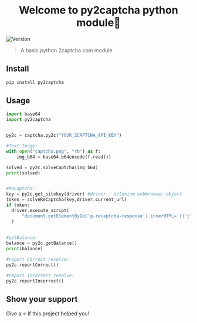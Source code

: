 <h1 align="center">Welcome to py2captcha python module👋</h1>
<p>
  <img alt="Version" src="https://img.shields.io/badge/version-1.0.0-blue.svg?cacheSeconds=2592000" />
</p>

> A basic python 2captcha.com module

## Install

```sh
pip install py2captcha
```

## Usage

```py
import base64
import py2captcha


py2c = captcha.py2c("YOUR_2CAPTCHA_API_KEY")

#Text Image:
with open("captcha.png", "rb") as f:
    img_b64 = base64.b64encode(f.read())

solved = py2c.solveCaptcha(img_b64)
print(solved)


#ReCaptcha:
key = py2c.get_sitekey(driver) #driver - selenium webbrowser object
token = solveReCaptcha(key,driver.current_url)
if token:
  driver.execute_script(
      "document.getElementById('g-recaptcha-response').innerHTML='{}';".format(token)
  )
  
  
#getBalance:
balance = py2c.getBalance()
print(balance)

#report Correct resolve:
py2c.reportCorrect()

#report Incorrect resolve:
py2c.reportIncorrect()
```

## Show your support

Give a ⭐️ if this project helped you!
